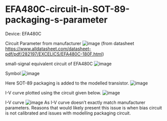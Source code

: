 # EFA480C-circuit-in-SOT-89-packaging-s-parameter

Device: EFA480C

Circuit Parameter from manufacturer
![image](https://github.com/user-attachments/assets/56c1ee6c-9b64-433c-85a6-2e4caf806529)
(from datasheet  https://www.alldatasheet.com/datasheet-pdf/pdf/282197/EXCELICS/EFA480C-180F.html)

small-signal equivalent circuit of EFA480C
![image](https://github.com/user-attachments/assets/d429e2e6-bfd9-4651-a43d-e429af63b05a)

Symbol
![image](https://github.com/user-attachments/assets/452e69da-8bdb-44ed-81b5-ae604a4538e4)


Here SOT-89 packaging is added to the modelled transistor.
![image](https://github.com/user-attachments/assets/399b9729-cc3e-46f3-8651-9d121e70e762)

I-V curve plotted using the circuit given below.
![image](https://github.com/user-attachments/assets/fb8a6a59-95bf-4e66-b281-26644b53adbe)

I-V curve
![image](https://github.com/user-attachments/assets/789bc0e7-74e3-40cf-af42-bccc660850bd)
As I-V curve doesn’t exactly match manufacturer parameters. Reasons that would likely present this issue is when bias circuit is not calibrated and issues with modelling packaging circuit.
